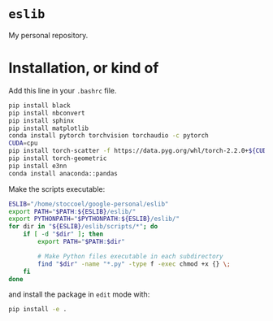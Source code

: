 # `eslib`
My personal repository.

# Installation, or kind of
Add this line in your `.bashrc` file.
```bash
pip install black
pip install nbconvert
pip install sphinx
pip install matplotlib
conda install pytorch torchvision torchaudio -c pytorch
CUDA=cpu
pip install torch-scatter -f https://data.pyg.org/whl/torch-2.2.0+${CUDA}.html
pip install torch-geometric
pip install e3nn
conda install anaconda::pandas
```

Make the scripts executable:
```bash
ESLIB="/home/stoccoel/google-personal/eslib"
export PATH="$PATH:${ESLIB}/eslib/"
export PYTHONPATH="$PYTHONPATH:${ESLIB}/eslib/"
for dir in "${ESLIB}/eslib/scripts/*"; do
    if [ -d "$dir" ]; then
        export PATH="$PATH:$dir"

        # Make Python files executable in each subdirectory
        find "$dir" -name "*.py" -type f -exec chmod +x {} \;
    fi
done
```
and install the package in `edit` mode with:
```bash
pip install -e .
```